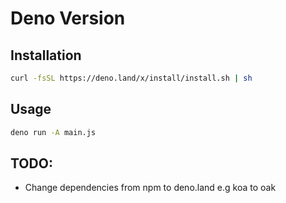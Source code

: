 # Deno Version

## Installation

```bash 
curl -fsSL https://deno.land/x/install/install.sh | sh
```

## Usage

```bash
deno run -A main.js
```

## TODO:

- Change dependencies from npm to deno.land e.g koa to oak